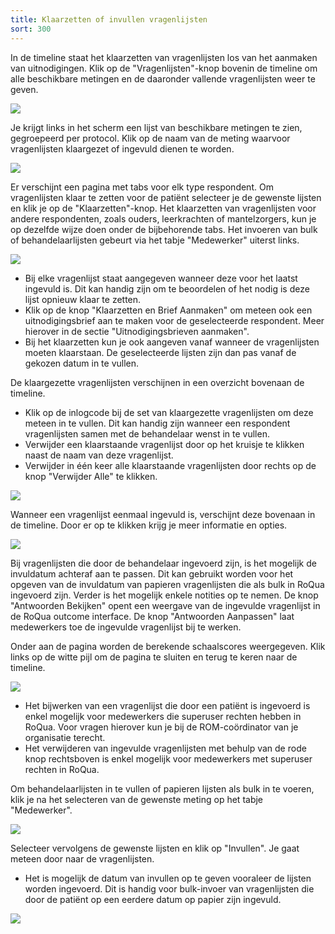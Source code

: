 ```yaml
---
title: Klaarzetten of invullen vragenlijsten
sort: 300
---
```


In de timeline staat het klaarzetten van vragenlijsten los van het aanmaken van uitnodigingen. Klik op de "Vragenlijsten"-knop bovenin de timeline om alle beschikbare metingen en de daaronder vallende vragenlijsten weer te geven.

<img src="/rom_manual/assets/images/screenshots/dossier_quests0.png" />

Je krijgt links in het scherm een lijst van beschikbare metingen te zien, gegroepeerd per protocol. Klik op de naam van de meting waarvoor vragenlijsten klaargezet of ingevuld dienen te worden.

<img src="/rom_manual/assets/images/screenshots/dossier_quests1.png" />

Er verschijnt een pagina met tabs voor elk type respondent. Om vragenlijsten klaar te zetten voor de patiënt selecteer je de gewenste lijsten en klik je op de "Klaarzetten"-knop. Het klaarzetten van vragenlijsten voor andere respondenten, zoals ouders, leerkrachten of mantelzorgers, kun je op dezelfde wijze doen onder de bijbehorende tabs.  Het invoeren van bulk of behandelaarlijsten gebeurt via het tabje "Medewerker" uiterst links.

<img src="/rom_manual/assets/images/screenshots/dossier_quests3.png" />

<ul class="hints">
  <li> Bij elke vragenlijst staat aangegeven wanneer deze voor het laatst ingevuld is. Dit kan handig zijn om te beoordelen of het nodig is deze lijst opnieuw klaar te zetten.</li>
  <li> Klik op de knop "Klaarzetten en Brief Aanmaken" om meteen ook een uitnodigingsbrief aan te maken voor de geselecteerde respondent. Meer hierover in de sectie "Uitnodigingsbrieven aanmaken".</li>
  <li> Bij het klaarzetten kun je ook aangeven vanaf wanneer de vragenlijsten moeten klaarstaan. De geselecteerde lijsten zijn dan pas vanaf de gekozen datum in te vullen.</li>
</ul>

De klaargezette vragenlijsten verschijnen in een overzicht bovenaan de timeline.

<ul class="hints">
  <li> Klik op de inlogcode bij de set van klaargezette vragenlijsten om deze meteen in te vullen. Dit kan handig zijn wanneer een respondent vragenlijsten samen met de behandelaar wenst in te vullen.</li>
  <li> Verwijder een klaarstaande vragenlijst door op het kruisje te klikken naast de naam van deze vragenlijst.</li>
  <li> Verwijder in één keer alle klaarstaande vragenlijsten door rechts op de knop "Verwijder Alle" te klikken.</li>
</ul>

<img src="/rom_manual/assets/images/screenshots/dossier_quests4.png" />

Wanneer een vragenlijst eenmaal ingevuld is, verschijnt deze bovenaan in de timeline. Door er op te klikken krijg je meer informatie en opties.

<img src="/rom_manual/assets/images/screenshots/dossier_quests5.png" />

Bij vragenlijsten die door de behandelaar ingevoerd zijn, is het mogelijk de invuldatum achteraf aan te passen. Dit kan gebruikt worden voor het opgeven van de invuldatum van papieren vragenlijsten die als bulk in RoQua ingevoerd zijn. Verder is het mogelijk enkele notities op te nemen. De knop "Antwoorden Bekijken" opent een weergave van de ingevulde vragenlijst in de RoQua outcome interface. De knop "Antwoorden Aanpassen" laat medewerkers toe de ingevulde vragenlijst bij te werken.

Onder aan de pagina worden de berekende schaalscores weergegeven. Klik links op de witte pijl om de pagina te sluiten en terug te keren naar de timeline.

<img src="/rom_manual/assets/images/screenshots/dossier_answers_edit1.png" />

<ul class="hints">
  <li> Het bijwerken van een vragenlijst die door een patiënt is ingevoerd is enkel mogelijk voor medewerkers die superuser rechten hebben in RoQua. Voor vragen hierover kun je bij de ROM-coördinator van je organisatie terecht.</li>
  <li> Het verwijderen van ingevulde vragenlijsten met behulp van de rode knop rechtsboven is enkel mogelijk voor medewerkers met superuser rechten in RoQua.</li>
</ul>

Om behandelaarlijsten in te vullen of papieren lijsten als bulk in te voeren, klik je na het selecteren van de gewenste meting op het tabje "Medewerker".

<img src="/rom_manual/assets/images/screenshots/dossier_quests1a.png" />

Selecteer vervolgens de gewenste lijsten en klik op "Invullen". Je gaat meteen door naar de vragenlijsten.

<ul class="hints hints-sidebar">
  <li> Het is mogelijk de datum van invullen op te geven vooraleer de lijsten worden ingevoerd. Dit is handig voor bulk-invoer van vragenlijsten die door de patiënt op een eerdere datum op papier zijn ingevuld.</li>
</ul>

<img src="/rom_manual/assets/images/screenshots/dossier_quests1b.png" />
